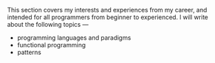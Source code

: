 This section covers my interests and experiences from my career, and intended for all programmers from beginner to experienced. I will write about the following topics —

- programming languages and paradigms 
- functional programming
- patterns
